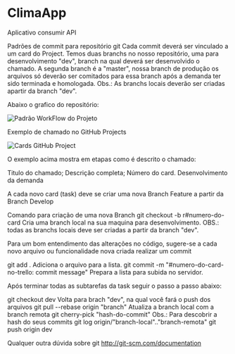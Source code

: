 # ClimaApp
Aplicativo consumir API

Padrões de commit para repositório git
Cada commit deverá ser vinculado a um card do Project. Temos duas branchs no nosso repositório, uma para desenvolvimento "dev", branch na qual deverá ser desenvolvido o chamado. 
A segunda branch é a "master", nossa branch de produção os arquivos só deverão ser comitados para essa branch após a demanda ter sido terminada e homologada. 
Obs.: As branchs locais deverão ser criadas apartir da branch "dev".

Abaixo o grafico do repositório:

![Padrão WorkFlow do Projeto](https://codigomaromba.files.wordpress.com/2019/01/gitflow-1.png)

Exemplo de chamado no GitHub Projects

![Cards GitHub Project](https://docs.github.com/assets/cb-110288/images/help/projects/project-board-basic-kanban-template.png)

O exemplo acima mostra em etapas como é descrito o chamado:

Titulo do chamado;
Descrição completa;
Número do card.
Desenvolvimento da demanda

A cada novo card (task) deve se criar uma nova Branch Feature a partir da Branch Develop 

Comando para criação de uma nova Branch 
git checkout -b r#numero-do-card Cria uma branch local na sua maquina para desenvolvimento. OBS.: todas as branchs locais deve ser criadas a partir da branch "dev".

Para um bom entendimento das alterações no código, sugere-se a cada novo arquivo ou funcionalidade nova criada realizar um commit 

git add . Adiciona o arquivo para a lista.
git commit -m "#numero-do-card-no-trello: commit message" Prepara a lista para subida no servidor.

Após terminar todas as subtarefas da task seguir o passo a passo abaixo:

git checkout dev Volta para brach "dev", na qual você fará o push dos arquivos
git pull --rebase origin "branch" Atualiza a branch local com a branch remota
git cherry-pick "hash-do-commit" Obs.: Para descobrir a hash do seus commits git log origin/"branch-local".."branch-remota"
git push origin dev

Qualquer outra dúvida sobre git http://git-scm.com/documentation



